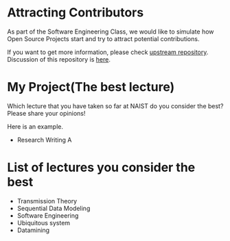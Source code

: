 # Attracting Contributors
As part of the Software Engineering Class, we would like to simulate how Open Source Projects start and try to attract potential contributions.

If you want to get more information, please check [upstream repository](https://github.com/NAIST-SE/AttractingContributors).
Discussion of this repository is [here](https://github.com/NAIST-SE/AttractingContributors/discussions/862).

# My Project(The best lecture)
Which lecture that you have taken so far at NAIST do you consider the best? Please share your opinions!

Here is an example.
- Research Writing A

# List of lectures you consider the best
- Transmission Theory
- Sequential Data Modeling
- Software Engineering
- Ubiquitous system
- Datamining 